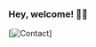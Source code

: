### Hey, welcome! 🐱‍👤

[![Contact](https://img.shields.io/badge/Gmail-D14836?style=for-the-badge&logo=gmail&logoColor=white)]
